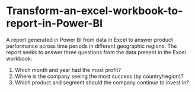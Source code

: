 # Transform-an-excel-workbook-to-report-in-Power-BI
A report generated in Power BI from data in Excel to answer product performance across time periods in different geographic regions.
The report seeks to answer three questions from the data present in the Excel workbook:
1. Which month and year had the most profit?
2. Where is the company seeing the most success (by country/region)?
3. Which product and segment should the company continue to invest in?
